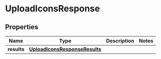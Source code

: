 
# UploadIconsResponse

## Properties
Name | Type | Description | Notes
------------ | ------------- | ------------- | -------------
**results** | [**UploadIconsResponseResults**](git/workplace-search-kotlin/openapi-generator/docs/UploadIconsResponseResults.md) |  | 



